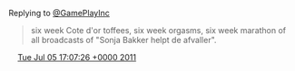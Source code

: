 Replying to [@GamePlayInc](https://twitter.com/@GamePlayInc/status/87929625455505408)

> six week Cote d'or toffees, six week orgasms, six week marathon of all broadcasts of "Sonja Bakker helpt de afvaller"\.

<img src="../../media/tweet.ico" width="12" /> [Tue Jul 05 17:07:26 +0000 2011](https://twitter.com/DromerDenker/status/88292915503308800)